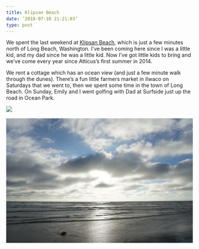 ```yaml
---
title: Klipsan Beach
date: ‘2018-07-10 21:21:03’
type: post
---
```


We spent the last weekend at [Klipsan Beach](http://klipsanbeachcottages.com), which is just a few minutes north of Long Beach, Washington. I’ve been coming here since I was a little kid, and my dad since he was a little kid. Now I’ve got little kids to bring and we’ve come every year since Atticus’s first summer in 2014.

We rent a cottage which has an ocean view (and just a few minute walk through the dunes). There’s a fun little farmers market in Ilwaco on Saturdays that we went to, then we spent some time in the town of Long Beach. On Sunday, Emily and I went golfing with Dad at Surfside just up the road in Ocean Park.

![](assets/DSC05982.jpg)

![](assets/DSC05936.jpg)